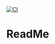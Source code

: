 [![CI](https://github.com/FreudenbergMax/WebTech-Nachbau/actions/workflows/tests.yml/badge.svg)](https://github.com/FreudenbergMax/WebTech-Nachbau/actions/workflows/tests.yml)

# ReadMe
